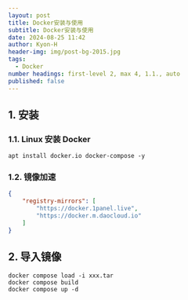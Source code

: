 ```yaml
---
layout: post
title: Docker安装与使用
subtitle: Docker安装与使用
date: 2024-08-25 11:42
author: Kyon-H
header-img: img/post-bg-2015.jpg
tags:
  - Docker
number headings: first-level 2, max 4, 1.1., auto
published: false
---
```

## 1. 安装

### 1.1. Linux 安装 Docker

```shell
apt install docker.io docker-compose -y
```

### 1.2. 镜像加速

```json
{
	"registry-mirrors": [
		"https://docker.1panel.live",
		"https://docker.m.daocloud.io"
	]
}
```

## 2. 导入镜像

```shell
docker compose load -i xxx.tar
docker compose build
docker compose up -d
```